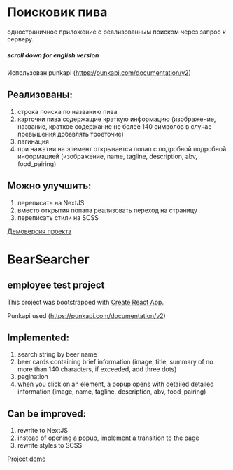 # Поисковик пива
 одностраничное приложение с реализованным поиском через запрос к серверу.

##### scroll down for english version

Использован punkapi (https://punkapi.com/documentation/v2)

## Реализованы:
1) строка поиска по названию пива
2) карточки пива содержащие краткую информацию (изображение, название, краткое содержание не более 140 символов в случае превышения добавлять троеточие)
3) пагинация
4) при нажатии на элемент открывается попап с подробной подробной информацией (изображение, name, tagline, description, abv, food_pairing)

## Можно улучшить:
1) переписать на NextJS
2) вместо открытия попапа реализовать переход на страницу
2) переписать стили на SCSS

[Демоверсия проекта](https://olgastrelk.github.io/searcher-react/)

# BearSearcher
## employee test project

This project was bootstrapped with [Create React App](https://github.com/facebook/create-react-app).

Punkapi used (https://punkapi.com/documentation/v2)

## Implemented:
1) search string by beer name
2) beer cards containing brief information (image, title, summary of no more than 140 characters, if exceeded, add three dots)
3) pagination
4) when you click on an element, a popup opens with detailed detailed information (image, name, tagline, description, abv, food_pairing)

## Can be improved:
1) rewrite to NextJS
2) instead of opening a popup, implement a transition to the page
2) rewrite styles to SCSS

[Project demo](https://olgastrelk.github.io/searcher-react/)
